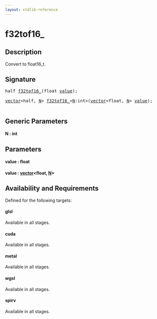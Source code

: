 ```yaml
---
layout: stdlib-reference
---
```


# f32tof16\_

## Description

Convert to float16_t.




## Signature 

<pre>
<span class="code_keyword">half</span> <a href="f32tof16_.html">f32tof16_</a>(<span class="code_keyword">float</span> <a href="f32tof16_.html#decl-value" class="code_param">value</a>);

<a href="../types/vector/index.html" class="code_type">vector</a>&lt;<span class="code_keyword">half</span>, <a href="f32tof16_.html#decl-N" class="code_var">N</a>&gt; <a href="f32tof16_.html">f32tof16_</a>&lt;<a href="f32tof16_.html#decl-N" class="code_var">N</a>:<span class="code_keyword">int</span>&gt;(<a href="../types/vector/index.html" class="code_type">vector</a>&lt;<span class="code_keyword">float</span>, <a href="f32tof16_.html#decl-N" class="code_var">N</a>&gt; <a href="f32tof16_.html#decl-value" class="code_param">value</a>);

</pre>

## Generic Parameters

####  <a id="decl-N"></a>N  : int

## Parameters

####  <a id="decl-value"></a>value  : float
####  <a id="decl-value"></a>value  : [vector](../types/vector/index.html)\<float, [N](../types/vector/index.html#decl-N)\>

## Availability and Requirements

Defined for the following targets:

#### glsl
Available in all stages.

#### cuda
Available in all stages.

#### metal
Available in all stages.

#### wgsl
Available in all stages.

#### spirv
Available in all stages.



